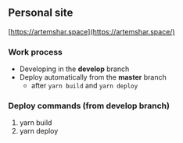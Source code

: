 ## Personal site

[https://artemshar.space](https://artemshar.space/)


### Work process
* Developing in the **develop** branch
* Deploy automatically from the **master** branch 
    * after `yarn build` and `yarn deploy`

### Deploy commands (from develop branch)
1. yarn build
2. yarn deploy